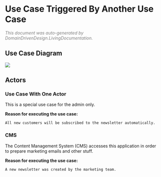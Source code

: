 # Use Case Triggered By Another Use Case
<span style="color:gray">*This document was auto-generated by DomainDrivenDesign.LivingDocumentation.*</span>


## Use Case Diagram
<a href="https://www.plantuml.com/plantuml/svg/SoWkIImgAStDuU9AJ2x9Br9GSlODLbAmiN4iACZ9J4uioSpFixDJI2nM08fpSIc55gSgE2S2YP2YpFJqrABK50MdIWN7lFoIZDGY1PYi4aY31f07ui1LEbL2rK4bD96C2yyioL3mpqjLS0Iv0aK_I0ee0vRGvEB2AgoWgsj7Z8L0Jn2hbCiXDIy56300"><img src="https://www.plantuml.com/plantuml/svg/SoWkIImgAStDuU9AJ2x9Br9GSlODLbAmiN4iACZ9J4uioSpFixDJI2nM08fpSIc55gSgE2S2YP2YpFJqrABK50MdIWN7lFoIZDGY1PYi4aY31f07ui1LEbL2rK4bD96C2yyioL3mpqjLS0Iv0aK_I0ee0vRGvEB2AgoWgsj7Z8L0Jn2hbCiXDIy56300"></a>

## Actors
### Use Case With One Actor
This is a special use case for the admin only.

**Reason for executing the use case:**

	All new customers will be subscribed to the newsletter automatically.

### CMS
The Content Management System (CMS) accesses this application in order to prepare marketing emails and other stuff.

**Reason for executing the use case:**

	A new newsletter was created by the marketing team.


